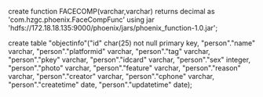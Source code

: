  create function FACECOMP(varchar,varchar) returns decimal as 'com.hzgc.phoenix.FaceCompFunc' using jar 'hdfs://172.18.18.135:9000/phoenix/jars/phoenix_function-1.0.jar';
 
 
 create table "objectinfo"("id" char(25) not null primary key, "person"."name" varchar, "person"."platformid" varchar, "person"."tag" varchar, "person"."pkey" varchar, "person"."idcard" varchar, "person"."sex" integer, "person"."photo" varchar, "person"."feature" varchar, "person"."reason" varchar, "person"."creator" varchar, "person"."cphone" varchar, "person"."createtime" date, "person"."updatetime" date);